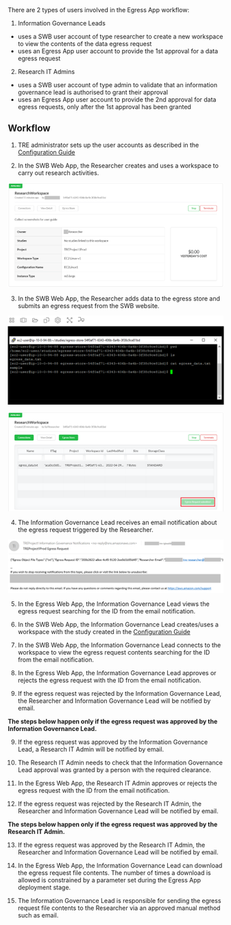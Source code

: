 There are 2 types of users involved in the Egress App workflow:
1) Information Governance Leads
- uses a SWB user account of type researcher to create a new workspace to view the contents of the data egress request
- uses an Egress App user account to provide the 1st approval for a data egress request
2) Research IT Admins
- uses a SWB user account of type admin to validate that an information governance lead is authorised to grant their approval
- uses an Egress App user account to provide the 2nd approval for data egress requests, only after the 1st approval has been granted

## Workflow

1) TRE administrator sets up the user accounts as described in the [Configuration Guide](./ConfigurationGuide.md)

2) In the SWB Web App, the Researcher creates and uses a workspace to carry out research activities.

![Egress App Workflow - 1](../../../res/images/secure_egress_app/UserGuide-Workflow-1.png)

3) In the SWB Web App, the Researcher adds data to the egress store and submits an egress request from the SWB website.

![Egress App Workflow - 2](../../../res/images/secure_egress_app/UserGuide-Workflow-2.png)

![Egress App Workflow - 3](../../../res/images/secure_egress_app/UserGuide-Workflow-3.png)

4) The Information Governance Lead receives an email notification about the egress request triggered by the Researcher.

![Egress App Workflow - 4](../../../res/images/secure_egress_app/UserGuide-Workflow-4.png)

5) In the Egress Web App, the Information Governance Lead views the egress request searching for the ID from the email notification.

5) In the SWB Web App, the Information Governance Lead creates/uses a workspace with the study created in the [Configuration Guide](./ConfigurationGuide.md)

6) In the SWB Web App, the Information Governance Lead connects to the workspace to view the egress request contents searching for the ID from the email notification.

7) In the Egress Web App, the Information Governance Lead approves or rejects the egress request with the ID from the email notification.

8) If the egress request was rejected by the Information Governance Lead, the Researcher and Information Governance Lead will be notified by email.

**The steps below happen only if the egress request was approved by the Information Governance Lead.**

9) If the egress request was approved by the Information Governance Lead, a Research IT Admin will be notified by email.

10) The Research IT Admin needs to check that the Information Governance Lead approval was granted by a person with the required clearance.

11) In the Egress Web App, the Research IT Admin approves or rejects the egress request with the ID from the email notification.

12) If the egress request was rejected by the Research IT Admin, the Researcher and Information Governance Lead will be notified by email.

**The steps below happen only if the egress request was approved by the Research IT Admin.**

13) If the egress request was approved by the Research IT Admin, the Researcher and Information Governance Lead will be notified by email.

14) In the Egress Web App, the Information Governance Lead can download the egress request file contents. The number of times a download is allowed is constrained by a parameter set during the Egress App deployment stage.

15) The Information Governance Lead is responsible for sending the egress request file contents to the Researcher via an approved manual method such as email.
